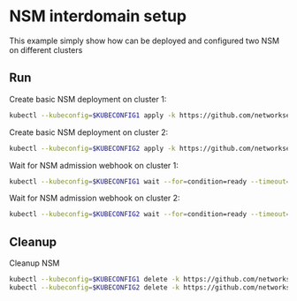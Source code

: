 # NSM interdomain setup


This example simply show how can be deployed and configured two NSM on different clusters

## Run

Create basic NSM deployment on cluster 1:

```bash
kubectl --kubeconfig=$KUBECONFIG1 apply -k https://github.com/networkservicemesh/deployments-k8s/examples/interdomain/nsm/cluster1?ref=e05e7be9f2f98ffe8f5b610bf01dcfac140d3993
```

Create basic NSM deployment on cluster 2:

```bash
kubectl --kubeconfig=$KUBECONFIG2 apply -k https://github.com/networkservicemesh/deployments-k8s/examples/interdomain/nsm/cluster2?ref=e05e7be9f2f98ffe8f5b610bf01dcfac140d3993
```

Wait for NSM admission webhook on cluster 1:

```bash
kubectl --kubeconfig=$KUBECONFIG1 wait --for=condition=ready --timeout=1m pod -n nsm-system -l app=admission-webhook-k8s
```

Wait for NSM admission webhook on cluster 2:

```bash
kubectl --kubeconfig=$KUBECONFIG2 wait --for=condition=ready --timeout=1m pod -n nsm-system -l app=admission-webhook-k8s
```

## Cleanup

Cleanup NSM
```bash
kubectl --kubeconfig=$KUBECONFIG1 delete -k https://github.com/networkservicemesh/deployments-k8s/examples/interdomain/nsm/cluster1?ref=e05e7be9f2f98ffe8f5b610bf01dcfac140d3993
kubectl --kubeconfig=$KUBECONFIG2 delete -k https://github.com/networkservicemesh/deployments-k8s/examples/interdomain/nsm/cluster2?ref=e05e7be9f2f98ffe8f5b610bf01dcfac140d3993
```
